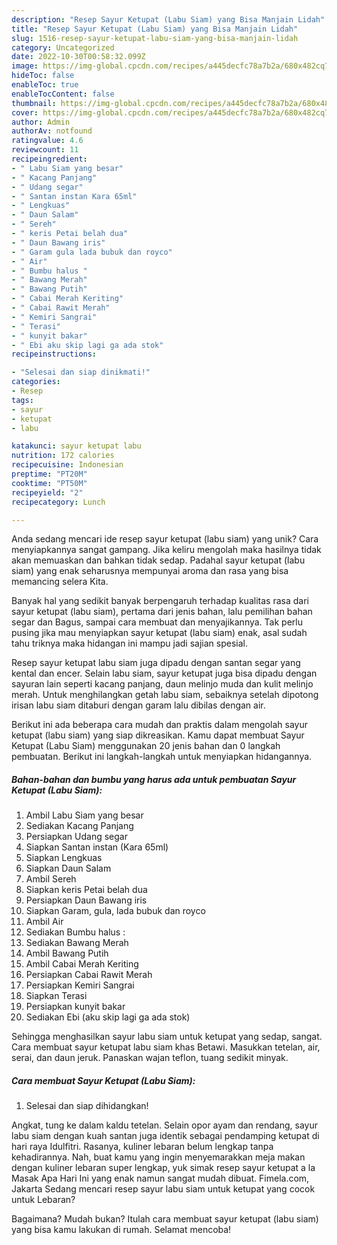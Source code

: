```yaml
---
description: "Resep Sayur Ketupat (Labu Siam) yang Bisa Manjain Lidah"
title: "Resep Sayur Ketupat (Labu Siam) yang Bisa Manjain Lidah"
slug: 1516-resep-sayur-ketupat-labu-siam-yang-bisa-manjain-lidah
category: Uncategorized
date: 2022-10-30T00:58:32.099Z
image: https://img-global.cpcdn.com/recipes/a445decfc78a7b2a/680x482cq70/sayur-ketupat-labu-siam-foto-resep-utama.jpg
hideToc: false
enableToc: true
enableTocContent: false
thumbnail: https://img-global.cpcdn.com/recipes/a445decfc78a7b2a/680x482cq70/sayur-ketupat-labu-siam-foto-resep-utama.jpg
cover: https://img-global.cpcdn.com/recipes/a445decfc78a7b2a/680x482cq70/sayur-ketupat-labu-siam-foto-resep-utama.jpg
author: Admin
authorAv: notfound
ratingvalue: 4.6
reviewcount: 11
recipeingredient:
- " Labu Siam yang besar"
- " Kacang Panjang"
- " Udang segar"
- " Santan instan Kara 65ml"
- " Lengkuas"
- " Daun Salam"
- " Sereh"
- " keris Petai belah dua"
- " Daun Bawang iris"
- " Garam gula lada bubuk dan royco"
- " Air"
- " Bumbu halus "
- " Bawang Merah"
- " Bawang Putih"
- " Cabai Merah Keriting"
- " Cabai Rawit Merah"
- " Kemiri Sangrai"
- " Terasi"
- " kunyit bakar"
- " Ebi aku skip lagi ga ada stok"
recipeinstructions:

- "Selesai dan siap dinikmati!"
categories:
- Resep
tags:
- sayur
- ketupat
- labu

katakunci: sayur ketupat labu 
nutrition: 172 calories
recipecuisine: Indonesian
preptime: "PT20M"
cooktime: "PT50M"
recipeyield: "2"
recipecategory: Lunch

---
```





Anda sedang mencari ide resep sayur ketupat (labu siam) yang unik? Cara menyiapkannya sangat gampang. Jika keliru mengolah maka hasilnya tidak akan memuaskan dan bahkan tidak sedap. Padahal sayur ketupat (labu siam) yang enak seharusnya mempunyai aroma dan rasa yang bisa memancing selera Kita.





Banyak hal yang sedikit banyak berpengaruh terhadap kualitas rasa dari sayur ketupat (labu siam), pertama dari jenis bahan, lalu pemilihan bahan segar dan Bagus, sampai cara membuat dan menyajikannya. Tak perlu pusing jika mau menyiapkan sayur ketupat (labu siam) enak,      asal sudah tahu triknya maka hidangan ini mampu jadi sajian spesial.














Resep sayur ketupat labu siam juga dipadu dengan santan segar yang kental dan encer. Selain labu siam, sayur ketupat juga bisa dipadu dengan sayuran lain seperti kacang panjang, daun melinjo muda dan kulit melinjo merah. Untuk menghilangkan getah labu siam, sebaiknya setelah dipotong irisan labu siam ditaburi dengan garam lalu dibilas dengan air.






Berikut ini ada beberapa cara mudah dan praktis dalam mengolah sayur ketupat (labu siam) yang siap dikreasikan. Kamu dapat membuat Sayur Ketupat (Labu Siam) menggunakan 20 jenis bahan dan 0 langkah pembuatan. Berikut ini langkah-langkah untuk menyiapkan hidangannya.

<!--inarticleads1-->

##### Bahan-bahan dan bumbu yang harus ada untuk pembuatan Sayur Ketupat (Labu Siam):

1. Ambil  Labu Siam yang besar
1. Sediakan  Kacang Panjang
1. Persiapkan  Udang segar
1. Siapkan  Santan instan (Kara 65ml)
1. Siapkan  Lengkuas
1. Siapkan  Daun Salam
1. Ambil  Sereh
1. Siapkan  keris Petai belah dua
1. Persiapkan  Daun Bawang iris
1. Siapkan  Garam, gula, lada bubuk dan royco
1. Ambil  Air
1. Sediakan  Bumbu halus :
1. Sediakan  Bawang Merah
1. Ambil  Bawang Putih
1. Ambil  Cabai Merah Keriting
1. Persiapkan  Cabai Rawit Merah
1. Persiapkan  Kemiri Sangrai
1. Siapkan  Terasi
1. Persiapkan  kunyit bakar
1. Sediakan  Ebi (aku skip lagi ga ada stok)


Sehingga menghasilkan sayur labu siam untuk ketupat yang sedap, sangat. Cara membuat sayur ketupat labu siam khas Betawi. Masukkan tetelan, air, serai, dan daun jeruk. Panaskan wajan teflon, tuang sedikit minyak. 

<!--inarticleads2-->

##### Cara membuat Sayur Ketupat (Labu Siam):


1. Selesai dan siap dihidangkan!

Angkat, tung ke dalam kaldu tetelan. Selain opor ayam dan rendang, sayur labu siam dengan kuah santan juga identik sebagai pendamping ketupat di hari raya Idulfitri. Rasanya, kuliner lebaran belum lengkap tanpa kehadirannya. Nah, buat kamu yang ingin menyemarakkan meja makan dengan kuliner lebaran super lengkap, yuk simak resep sayur ketupat a la Masak Apa Hari Ini yang enak namun sangat mudah dibuat. Fimela.com, Jakarta Sedang mencari resep sayur labu siam untuk ketupat yang cocok untuk Lebaran? 

Bagaimana? Mudah bukan? Itulah cara membuat sayur ketupat (labu siam) yang bisa kamu lakukan di rumah. Selamat mencoba!
